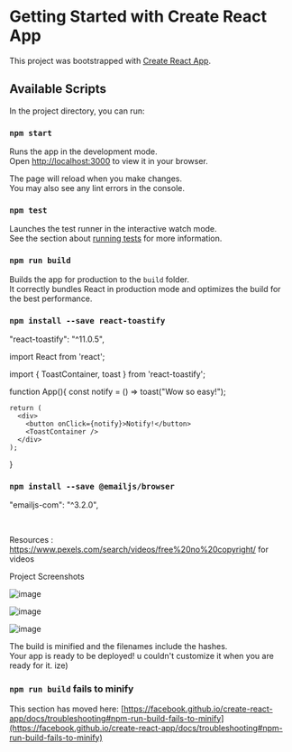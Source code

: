 # Getting Started with Create React App

This project was bootstrapped with [Create React App](https://github.com/facebook/create-react-app).

## Available Scripts

In the project directory, you can run:

### `npm start`

Runs the app in the development mode.\
Open [http://localhost:3000](http://localhost:3000) to view it in your browser.

The page will reload when you make changes.\
You may also see any lint errors in the console.

### `npm test`

Launches the test runner in the interactive watch mode.\
See the section about [running tests](https://facebook.github.io/create-react-app/docs/running-tests) for more information.

### `npm run build`

Builds the app for production to the `build` folder.\
It correctly bundles React in production mode and optimizes the build for the best performance.

### `npm install --save react-toastify`
"react-toastify": "^11.0.5",

 import React from 'react';

  import { ToastContainer, toast } from 'react-toastify';
  
  function App(){
    const notify = () => toast("Wow so easy!");

    return (
      <div>
        <button onClick={notify}>Notify!</button>
        <ToastContainer />
      </div>
    );
  }
  <br>

### `npm install --save @emailjs/browser`

"emailjs-com": "^3.2.0",

<br>

Resources : https://www.pexels.com/search/videos/free%20no%20copyright/   for videos

Project Screenshots

 ![image](https://github.com/user-attachments/assets/b1fb6d33-7cd0-4cb6-a914-4059aba2ac5b)

 ![image](https://github.com/user-attachments/assets/212cd53a-e9d2-4e2d-9d64-0a0d87891416)

![image](https://github.com/user-attachments/assets/176efebb-9d0b-48b7-963e-0ba39c597ec3)





The build is minified and the filenames include the hashes.\
Your app is ready to be deployed!
u couldn't customize it when you are ready for it.
ize)


### `npm run build` fails to minify

This section has moved here: [https://facebook.github.io/create-react-app/docs/troubleshooting#npm-run-build-fails-to-minify](https://facebook.github.io/create-react-app/docs/troubleshooting#npm-run-build-fails-to-minify)
